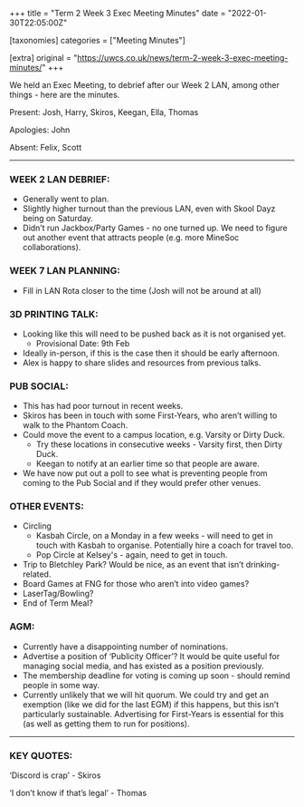 +++
title = "Term 2 Week 3 Exec Meeting Minutes"
date = "2022-01-30T22:05:00Z"

[taxonomies]
categories = ["Meeting Minutes"]

[extra]
original = "https://uwcs.co.uk/news/term-2-week-3-exec-meeting-minutes/"
+++

<p data-block-key="8iyru">We held an Exec Meeting, to debrief after our Week 2 LAN, among other things - here are the minutes.</p>

<!-- more -->

Present: Josh, Harry, Skiros, Keegan, Ella, Thomas

Apologies: John

Absent: Felix, Scott



***

### **WEEK 2 LAN DEBRIEF:**

  - Generally went to plan.
  - Slightly higher turnout than the previous LAN, even with Skool Dayz being on Saturday.
  - Didn’t run Jackbox/Party Games - no one turned up. We need to figure out another event that attracts people (e.g. more MineSoc collaborations).

### **WEEK 7 LAN PLANNING:**

  - Fill in LAN Rota closer to the time (Josh will not be around at all)

### **3D PRINTING TALK:**

  - Looking like this will need to be pushed back as it is not organised yet.
      - Provisional Date: 9th Feb
  - Ideally in-person, if this is the case then it should be early afternoon.
  - Alex is happy to share slides and resources from previous talks.

### **PUB SOCIAL:**

  - This has had poor turnout in recent weeks.
  - Skiros has been in touch with some First-Years, who aren’t willing to walk to the Phantom Coach.
  - Could move the event to a campus location, e.g. Varsity or Dirty Duck.
      - Try these locations in consecutive weeks - Varsity first, then Dirty Duck.
      - Keegan to notify at an earlier time so that people are aware.
  - We have now put out a poll to see what is preventing people from coming to the Pub Social and if they would prefer other venues.

### **OTHER EVENTS:**

  - Circling
      - Kasbah Circle, on a Monday in a few weeks - will need to get in touch with Kasbah to organise. Potentially hire a coach for travel too.
      - Pop Circle at Kelsey's - again, need to get in touch.
  - Trip to Bletchley Park? Would be nice, as an event that isn’t drinking-related.
  - Board Games at FNG for those who aren’t into video games?
  - LaserTag/Bowling?
  - End of Term Meal?

### **AGM:**

  - Currently have a disappointing number of nominations.
  - Advertise a position of ‘Publicity Officer’? It would be quite useful for managing social media, and has existed as a position previously.
  - The membership deadline for voting is coming up soon - should remind people in some way.
  - Currently unlikely that we will hit quorum. We could try and get an exemption (like we did for the last EGM) if this happens, but this isn’t particularly sustainable. Advertising for First-Years is essential for this (as well as getting them to run for positions).



***

### **KEY QUOTES:**

‘Discord is crap’ - Skiros

‘I don’t know if that’s legal’ - Thomas

